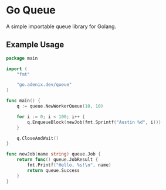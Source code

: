 # Go Queue

A simple importable queue library for Golang.

## Example Usage

```go
package main

import (
	"fmt"

	"go.adenix.dev/queue"
)

func main() {
	q := queue.NewWorkerQueue(10, 10)

	for i := 0; i < 100; i++ {
		q.EnqueueBlock(newJob(fmt.Sprintf("Austin %d", i)))
	}

	q.CloseAndWait()
}

func newJob(name string) queue.Job {
	return func() queue.JobResult {
		fmt.Printf("Hello, %s!\n", name)
		return queue.Success
	}
}
```
